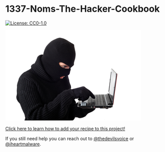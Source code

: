 # 1337-Noms-The-Hacker-Cookbook

[![License: CC0-1.0](https://img.shields.io/badge/License-CC0%201.0-lightgrey.svg)](http://creativecommons.org/publicdomain/zero/1.0/)

![hacked](/recipes/images/hacked.jpg?raw=true)

[Click here to learn how to add your recipe to this project!](https://github.com/hotpeppersec/1337-Noms-The-Hacker-Cookbook/blob/master/CONTRIBUTING.rst)

If you still need help you can reach out to [@thedevilsvoice](https://twitter.com/thedevilsvoice) or [@iheartmalware](https://twitter.com/iheartmalware).
